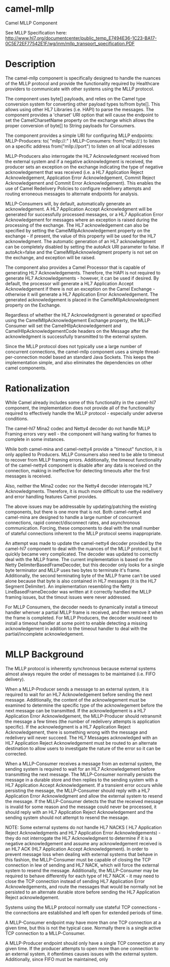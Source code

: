 # camel-mllp
Camel MLLP Component

See MLLP Specification here:
http://www.hl7.org/documentcenter/public_temp_E7494E36-1C23-BA17-0C5E72EF77542E1F/wg/inm/mllp_transport_specification.PDF

# Description
The camel-mllp component is specifically designed to handle the nuances of the MLLP protocol and provide
the functionality required by Healthcare providers to communicate with other systems using the MLLP protocol.

The component uses byte[] payloads, and relies on the Camel type conversion system for converting other payload
types to/from byte[].  This allows using other HL7 Libraries (i.e. HAPI) to parse the messages.  The component
provides a 'charset' URI option that will cause the endpoint to set the CamelCharsetName property on the exchange
which allows the proper conversion of byte[] to String payloads for Consumers.

The component provides a simple URI for configuring MLLP endpoints:
MLLP-Producers:
  to( "mllp://<host or ip>:<port>" )
MLLP-Consumers:
  from("mllp://<host or ip>:<listening port>) to listen on a specific address
  from("mllp://port") to listen on all local addresses

MLLP-Producers also interrogate the HL7 Acknowledgment received from the external system and if a negative acknowledgment
is received, the producer sets an exception on the exchange indicating the type of negative acknowledgement that was
received (i.e. a HL7 Application Reject Acknowledgement, Application Error Acknowledgement, 
Commit Reject Acknowledgement and Commit Error Acknowledgement).  This enables the use of Camel Redelivery 
Policies to configure redelivery attempts and routing erroneous messages to alternate endpoints for analysis.

MLLP-Consumers will, by default, automatically generate an acknowledgement.  A HL7 Application Accept Acknowledgment 
will be generated for successfully processed messages, or a HL7 Application Error Acknowledgement for messages where an 
exception is raised during the processing of the exchange.  The HL7 acknowledgement can also be specified by setting the 
CamelMllpAcknowledgement property on the exchange - if present, the value of this property will be used for the HL7
acknowledgment.  The automatic generation of an HL7 acknowledgment can be completely disabled by setting the autoAck
URI parameter to false.  If autoAck=false and the CamelMllpAcknowledgment property is not set on the exchange, and 
exception will be raised.

The component also provides a Camel Processor that is capable of generating HL7 Acknowledgements.  Therefore, the HAPI 
is not required to generate HL7 Acknowledgements - however, it can be used if desired.
By default, the processor will generate a HL7 Application Accept Acknowledgement if there is not an exception on the 
Camel Exchange - otherwise it will generate a HL7 Application Error Acknowledgement.  The generated acknowledgement 
is placed in the CamelMllpAcknowledgment property on the Exchange.

Regardless of whether the HL7 Acknowledgment is generated or specified using the CamelMllpAcknowledgement Exchange property,
the MLLP-Consumer will set the CamelHllpAcknowledgement and CamelHllpAcknowledgementCode headers on the Message after the
acknowledgment is successfully transmitted to the external system. 

Since the MLLP protocol does not typically use a large number of concurrent connections, the camel-mllp component uses
a simple thread-per-connection model based an standard Java Sockets.  This keeps the implementation simple, and also
eliminates the dependencies on other camel components.
 
# Rationalization
While Camel already includes some of this functionality in the camel-hl7 component, the implementation does not
provide all of the functionality required to effectively handle the MLLP protocol - especially under adverse conditions.
  
The camel-hl7 Mina2 codec and Netty4 decoder do not handle MLLP Framing errors very well - the component will hang waiting
for frames to complete in some instances.

While both camel-mina and camel-netty4 provide a "timeout" function, it is only applied to Producers.  MLLP Consumers
also need to be able to timeout to recover from MLLP framing errors.  Additionally, the timeout functionality of the
camel-netty4 component is disable after any data is received on the connection, making in ineffective for detecting
timeouts after the first messages is received.

Also, neither the Mina2 codec nor the Netty4 decoder interrogate HL7 Acknowledgments.  Therefore, it is much more
difficult to use the redelivery and error handling features Camel provides.

The above issues may be addressable by updating/patching the existing components, but there is one more that is not.
Both camel-netty4 and camel-mina are designed to handle a large number of concurrent connections, rapid connect/disconnect
rates, and asynchronous communication.  Forcing, these components to deal with the small number of stateful connections
inherent to the MLLP protocol seems inappropriate.

An attempt was made to update the camel-netty4 decoder provided by the camel-hl7 component to deal with the nuances of 
the MLLP protocol, but it quickly became very complicated.  The decoder was updated to correctly deal with the MLLP 
frame.  The current implementation is based on the Netty DelimiterBasedFrameDecoder, but this decoder only looks for a 
single byte terminator and MLLP uses two bytes to terminate it's frame.  Additionally, the second terminating byte of the
MLLP frame can't be used alone because that byte is also contained in HL7 messages (it is the HL7 Segment Delimiter).
An implementation resembling the Netty LineBasedFrameDecoder was written at it correctly handled the MLLP framing issues,
but the timout issues were never addressed.

For MLLP Consumers, the decoder needs to dynamically install a timeout handler whenver a partial MLLP frame is received, 
and then remove it when the frame is completed.  For MLLP Producers, the decoder would need to install a timeout handler 
at some point to enable detecting a missing acknowledgement in addition to the timeout handler to deal with the 
partial/incomplete acknowledgement.

# MLLP Background
The MLLP protocol is inherently synchronous because external systems almost always require the order of messages to be
maintained (i.e. FIFO delivery).

When a MLLP-Producer sends a message to an external system, it is required to wait for 
an HL7 Acknowledgement before sending the next message.  Additionally, the content of the acknowlegement must be examined
to determine the specific type of the acknowlegement before the next message can be transmitted.  If the acknowledgement 
is a HL7 Application Error Acknowledgement, the MLLP-Producer should retransmit the message a few times (the number of 
redelivery attempts is application specific).  If the acknowledgment is a HL7 Application Reject Acknowledgement, there 
is something wrong with the message and redelivery will never succeed.  The HL7 Messages acknowledged with an HL7 Application
Reject Acknowledgement must be routed to an alternate destination to allow users to investigate the nature of the error
so it can be corrected.

When a MLLP-Consumer receives a message from an external system, the sending system is required to wait for an HL7 Acknowledgement
before transmitting the next message.  The MLLP-Consumer normally persists the message in a durable store and then replies
to the sending system with a HL7 Application Accept Acknowledgement.  If a transient error occurs while persisting the
message, the MLLP-Consumer should reply with a HL7 Application Error Acknowledgment and allow the external system to resend
the message.  If the MLLP-Consumer detects the that the received message is invalid for some reason and the message could
never be processed, it should reply with an HL7 Application Reject Acknowledgement and the sending system should not
attempt to resend the message.

NOTE:  Some external systems do not handle HL7 NACKS ( HL7 Application Reject Acknowledgments and HL7 Application Error
Acknowledgements) - they do not interrogate the HL7 Acknowledgment to determine if it is a negative acknowledgement and 
assume any acknowledgement received is an HL7 ACK (HL7 Application Accept Acknowledgement).  In order to prevent message 
loss when dealing with external systems that behave in this fashion, the MLLP-Consumer must be capable of closing the 
TCP connection in lew of sending and HL7 NACK, which will force the external system to resend the message.  Additionally,
the MLLP-Consumer may be required to behave differently for each type of HL7 NACK - it may need to close the TCP connection
instead of sending HL7 Application Error Acknowledgements, and route the messages that would be normally not be persisted 
to an alternate durable store before sending the HL7 Application Reject acknowledgement.

Systems using the MLLP protocol normally use stateful TCP connections - the connections are established and left open 
for extended periods of time.

A MLLP-Consumer endpoint may have more than one TCP connection at a given time, but this is not the typical case.  Normally
there is a single active TCP connection to a MLLP-Consumer.

A MLLP-Producer endpoint should only have a single TCP connection at any given time. If the producer attempts to open more
than one connection to an external system, it oftentimes causes issues with the external system.  Additionally, since FIFO
must be maintained, only 

